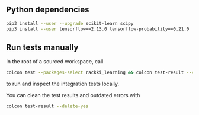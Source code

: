 ## Python dependencies

```bash
pip3 install --user --upgrade scikit-learn scipy
pip3 install --user tensorflow==2.13.0 tensorflow-probability==0.21.0
```

## Run tests manually
In the root of a sourced workspace, call
```bash
colcon test --packages-select rackki_learning && colcon test-result --verbose
```
to run and inspect the integration tests locally.

You can clean the test results and outdated errors with
```bash
colcon test-result --delete-yes
```
